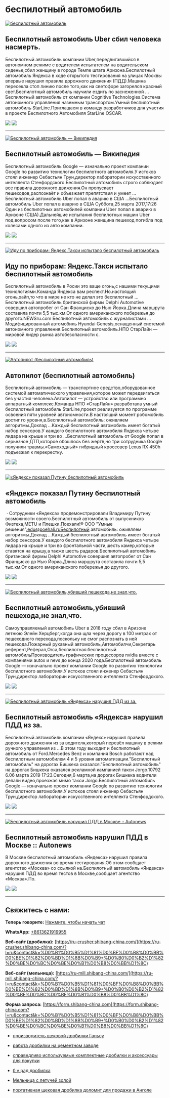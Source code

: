 # беспилотный автомобиль

<a href="https://swt.shibang-china.com/?l=ru&img&k=%D0%B1%D0%B5%D1%81%D0%BF%D0%B8%D0%BB%D0%BE%D1%82%D0%BD%D1%8B%D0%B9+%D0%B0%D0%B2%D1%82%D0%BE%D0%BC%D0%BE%D0%B1%D0%B8%D0%BB%D1%8C" target="_blank">![беспилотный автомобиль](http://static.shibang-china.com/all-800x300/652.jpg)</a>

## Беспилотный автомобиль Uber сбил человека насмерть.
Беспилотный автомобиль компании Uber,передвигавшийся в автономном режиме с водителем испытателем на водительском сиденье,сбил женщину в городе Темпе штата Аризона.Беспилотный автомобиль Яндекса в ходе открытого тестирования на улицах Москвы впервые нарушил правила дорожного движения (ПДД).Машина пересекла стоп линию после того,как на светофоре загорелся красный свет.Беспилотный автомобиль научили ездить по заснеженной …Беспилотный автомобиль от компании Cognitive Technologies.Система автономного управления наземным транспортом.Умный беспилотный автомобиль StarLine.Приглашаем в команду разработчиков для участия в проекте Беспилотного Автомобиля StarLine OSCAR.


<a href="https://whatsapp.shibangsoft.com/WhatsApp.php" target="_blank" title="WhatsApp">![](http://static.shibang-china.com/icon/whatsapp.png)</a> <a href="https://swt.shibang-china.com/?l=ru&icon&k=%D0%B1%D0%B5%D1%81%D0%BF%D0%B8%D0%BB%D0%BE%D1%82%D0%BD%D1%8B%D0%B9+%D0%B0%D0%B2%D1%82%D0%BE%D0%BC%D0%BE%D0%B1%D0%B8%D0%BB%D1%8C" target="_blank">![](http://static.shibang-china.com/icon/chat-ru.png)</a>

---

<a href="https://swt.shibang-china.com/?l=ru&img&k=%D0%B1%D0%B5%D1%81%D0%BF%D0%B8%D0%BB%D0%BE%D1%82%D0%BD%D1%8B%D0%B9+%D0%B0%D0%B2%D1%82%D0%BE%D0%BC%D0%BE%D0%B1%D0%B8%D0%BB%D1%8C" target="_blank">![Беспилотный автомобиль — Википедия](http://static.shibang-china.com/all-800x300/1185.jpg)</a>

## Беспилотный автомобиль — Википедия
Беспилотный автомобиль Google — изначально проект компании Google по развитию технологии беспилотного автомобиля.У истоков стоял инженер Себастьян Трун,директор лаборатории искусственного интеллекта Стенфордского.Беспилотный автомобиль строго соблюдает все правила дорожного движения.Он пропускает пешеходов,распознаёт и объезжает препятствия и умеет …Беспилотный автомобиль Uber попал в аварию в США …Беспилотный автомобиль Uber попал в аварию в США Суббота,25 марта 2017,17:26 Один из беспилотных автомобилей компании Uber попал в аварию в Аризоне (США).Дальнейшие испытания беспилотных машин Uber под.вопросом после того,как в Аризоне женщина пешеход погибла под колесами одного из авто компании.


<a href="https://whatsapp.shibangsoft.com/WhatsApp.php" target="_blank" title="WhatsApp">![](http://static.shibang-china.com/icon/whatsapp.png)</a> <a href="https://swt.shibang-china.com/?l=ru&icon&k=%D0%B1%D0%B5%D1%81%D0%BF%D0%B8%D0%BB%D0%BE%D1%82%D0%BD%D1%8B%D0%B9+%D0%B0%D0%B2%D1%82%D0%BE%D0%BC%D0%BE%D0%B1%D0%B8%D0%BB%D1%8C" target="_blank">![](http://static.shibang-china.com/icon/chat-ru.png)</a>

---

<a href="https://swt.shibang-china.com/?l=ru&img&k=%D0%B1%D0%B5%D1%81%D0%BF%D0%B8%D0%BB%D0%BE%D1%82%D0%BD%D1%8B%D0%B9+%D0%B0%D0%B2%D1%82%D0%BE%D0%BC%D0%BE%D0%B1%D0%B8%D0%BB%D1%8C" target="_blank">![Иду по приборам: Яндекс.Такси испытало беспилотный автомобиль](http://static.shibang-china.com/all-800x300/667.jpg)</a>

## Иду по приборам: Яндекс.Такси испытало беспилотный автомобиль
Беспилотный автомобиль в Росии это ваще огонь,с нашими текущими технологиями.Команда Яндекса вам респект.Но.настоящий огонь,хайп,то что в мире не кто не делал это беспилотный …Беспилотный автомобиль британской фирмы Delphi Automotive совершил автопробег от Сан Франциско до Нью Йорка.Длина маршрута составила почти 5,5 тыс.км.От одного американского побережья до другого.NEWSru.com Беспилотный автомобиль с журналистами …Модифицированный автомобиль Hyundai Genesis,оснащенный системой автономного управления.Беспилотный автомобиль.НПО СтарЛайн — мировой лидер рынка автобезопасности с.


<a href="https://whatsapp.shibangsoft.com/WhatsApp.php" target="_blank" title="WhatsApp">![](http://static.shibang-china.com/icon/whatsapp.png)</a> <a href="https://swt.shibang-china.com/?l=ru&icon&k=%D0%B1%D0%B5%D1%81%D0%BF%D0%B8%D0%BB%D0%BE%D1%82%D0%BD%D1%8B%D0%B9+%D0%B0%D0%B2%D1%82%D0%BE%D0%BC%D0%BE%D0%B1%D0%B8%D0%BB%D1%8C" target="_blank">![](http://static.shibang-china.com/icon/chat-ru.png)</a>

---

<a href="https://swt.shibang-china.com/?l=ru&img&k=%D0%B1%D0%B5%D1%81%D0%BF%D0%B8%D0%BB%D0%BE%D1%82%D0%BD%D1%8B%D0%B9+%D0%B0%D0%B2%D1%82%D0%BE%D0%BC%D0%BE%D0%B1%D0%B8%D0%BB%D1%8C" target="_blank">![Автопилот (беспилотный автомобиль)](http://static.shibang-china.com/all-800x300/873.jpg)</a>

## Автопилот (беспилотный автомобиль)
Беспилотный автомобиль — транспортное средство,оборудованное системой автоматического управления,которое может передвигаться без участия человека.Автопилот — устройство или программно аппаратный комплекс.Команда НПО &#171;СтарЛайн&#187; разработала умный беспилотный автомобиль StarLine,проект реализуется по программе освоения пяти уровней автономности.В настоящий момент робомобиль достиг го уровня,в.Беспилотный автомобиль: оживляем алгоритмы.Доклад …Каждый беспилотный автомобиль имеет богатый набор сенсоров.У каждого беспилотного автомобиля Яндекса четыре лидара на крыше и три во …Беспилотный автомобиль от Google попал в серьезное ДТП,которое обошлось без жертв,но три сотрудника Google получили травмы.&#171;Самоходный&#187; гибридный кроссовер Lexus RX 450h подъезжал к перекрестку.


<a href="https://whatsapp.shibangsoft.com/WhatsApp.php" target="_blank" title="WhatsApp">![](http://static.shibang-china.com/icon/whatsapp.png)</a> <a href="https://swt.shibang-china.com/?l=ru&icon&k=%D0%B1%D0%B5%D1%81%D0%BF%D0%B8%D0%BB%D0%BE%D1%82%D0%BD%D1%8B%D0%B9+%D0%B0%D0%B2%D1%82%D0%BE%D0%BC%D0%BE%D0%B1%D0%B8%D0%BB%D1%8C" target="_blank">![](http://static.shibang-china.com/icon/chat-ru.png)</a>

---

<a href="https://swt.shibang-china.com/?l=ru&img&k=%D0%B1%D0%B5%D1%81%D0%BF%D0%B8%D0%BB%D0%BE%D1%82%D0%BD%D1%8B%D0%B9+%D0%B0%D0%B2%D1%82%D0%BE%D0%BC%D0%BE%D0%B1%D0%B8%D0%BB%D1%8C" target="_blank">![&#171;Яндекс&#187; показал Путину беспилотный автомобиль](http://static.shibang-china.com/all-800x300/560.jpg)</a>

## &#171;Яндекс&#187; показал Путину беспилотный автомобиль
&nbsp;&#0183;&#32;Сотрудники &#171;Яндекса&#187; продемонстрировали Владимиру Путину возможности своего.Беспилотный автомобиль от выпускников Физтеха,METU и Плешки.Поехали!&#174; ООО &quot;Умные решения&quot;.edu@poehali.ruБеспилотный автомобиль: оживляем алгоритмы.Доклад …Каждый беспилотный автомобиль имеет богатый набор сенсоров.У каждого беспилотного автомобиля Яндекса четыре лидара на крыше и три во фронтальной части,шесть камер,которые ставятся на крышу,а также шесть радаров.Беспилотный автомобиль британской фирмы Delphi Automotive совершил автопробег от Сан Франциско до Нью Йорка.Длина маршрута составила почти 5,5 тыс.км.От одного американского побережья до другого.


<a href="https://whatsapp.shibangsoft.com/WhatsApp.php" target="_blank" title="WhatsApp">![](http://static.shibang-china.com/icon/whatsapp.png)</a> <a href="https://swt.shibang-china.com/?l=ru&icon&k=%D0%B1%D0%B5%D1%81%D0%BF%D0%B8%D0%BB%D0%BE%D1%82%D0%BD%D1%8B%D0%B9+%D0%B0%D0%B2%D1%82%D0%BE%D0%BC%D0%BE%D0%B1%D0%B8%D0%BB%D1%8C" target="_blank">![](http://static.shibang-china.com/icon/chat-ru.png)</a>

---

<a href="https://swt.shibang-china.com/?l=ru&img&k=%D0%B1%D0%B5%D1%81%D0%BF%D0%B8%D0%BB%D0%BE%D1%82%D0%BD%D1%8B%D0%B9+%D0%B0%D0%B2%D1%82%D0%BE%D0%BC%D0%BE%D0%B1%D0%B8%D0%BB%D1%8C" target="_blank">![Беспилотный автомобиль,убивший пешехода,не знал,что.](http://static.shibang-china.com/all-800x300/821.jpg)</a>

## Беспилотный автомобиль,убивший пешехода,не знал,что.
Самоуправляемый автомобиль Uber в 2018 году сбил в Аризоне летнюю Элейн Херцберг,когда она щла через дорогу в 100 метрах от пешеходного перехода,поскольку не смог распознать в ней пешехода.Пожарный рукавный автомобиль,Автомобилчи,Секретарь референт,Реферал,Orca,беспилотная.беспилотный автомобильПроизводитель графических процессоров nvidia вместе с компаниями autox и nevs до конца 2020 года.Беспилотный автомобиль Google — изначально проект компании Google по развитию технологии беспилотного автомобиля.У истоков стоял инженер Себастьян Трун,директор лаборатории искусственного интеллекта Стенфордского.


<a href="https://whatsapp.shibangsoft.com/WhatsApp.php" target="_blank" title="WhatsApp">![](http://static.shibang-china.com/icon/whatsapp.png)</a> <a href="https://swt.shibang-china.com/?l=ru&icon&k=%D0%B1%D0%B5%D1%81%D0%BF%D0%B8%D0%BB%D0%BE%D1%82%D0%BD%D1%8B%D0%B9+%D0%B0%D0%B2%D1%82%D0%BE%D0%BC%D0%BE%D0%B1%D0%B8%D0%BB%D1%8C" target="_blank">![](http://static.shibang-china.com/icon/chat-ru.png)</a>

---

<a href="https://swt.shibang-china.com/?l=ru&img&k=%D0%B1%D0%B5%D1%81%D0%BF%D0%B8%D0%BB%D0%BE%D1%82%D0%BD%D1%8B%D0%B9+%D0%B0%D0%B2%D1%82%D0%BE%D0%BC%D0%BE%D0%B1%D0%B8%D0%BB%D1%8C" target="_blank">![Беспилотный автомобиль &#171;Яндекса&#187; нарушил ПДД из за.](http://static.shibang-china.com/all-800x300/1111.jpg)</a>

## Беспилотный автомобиль &#171;Яндекса&#187; нарушил ПДД из за.
Беспилотный автомобиль компании &#171;Яндекс&#187; нарушил правила дорожного движения из за водителя,который перевёл машину в режим ручного управления из …В этом году выходит и беспилотный автомобиль от Ford.Mercedes Benz и компания Bosch работают над беспилотным автомобилем 4 и 5 уровня автоматизации.&quot;Беспилотный автомобиль&quot; на дорогах Бишкека оказался.&quot;Беспилотный автомобиль&quot; на дорогах Бишкека оказался рекламной кампанией такси Jorgo.10792 6.06 марта 2019 17:23.Сегодня,6 марта,на дорогах Бишкека водители делали видео,проезжая мимо такси Jorgo.Беспилотный автомобиль Google — изначально проект компании Google по развитию технологии беспилотного автомобиля.У истоков стоял инженер Себастьян Трун,директор лаборатории искусственного интеллекта Стенфордского.


<a href="https://whatsapp.shibangsoft.com/WhatsApp.php" target="_blank" title="WhatsApp">![](http://static.shibang-china.com/icon/whatsapp.png)</a> <a href="https://swt.shibang-china.com/?l=ru&icon&k=%D0%B1%D0%B5%D1%81%D0%BF%D0%B8%D0%BB%D0%BE%D1%82%D0%BD%D1%8B%D0%B9+%D0%B0%D0%B2%D1%82%D0%BE%D0%BC%D0%BE%D0%B1%D0%B8%D0%BB%D1%8C" target="_blank">![](http://static.shibang-china.com/icon/chat-ru.png)</a>

---

<a href="https://swt.shibang-china.com/?l=ru&img&k=%D0%B1%D0%B5%D1%81%D0%BF%D0%B8%D0%BB%D0%BE%D1%82%D0%BD%D1%8B%D0%B9+%D0%B0%D0%B2%D1%82%D0%BE%D0%BC%D0%BE%D0%B1%D0%B8%D0%BB%D1%8C" target="_blank">![Беспилотный автомобиль нарушил ПДД в Москве :: Autonews](http://static.shibang-china.com/all-800x300/1123.jpg)</a>

## Беспилотный автомобиль нарушил ПДД в Москве :: Autonews
В Москве беспилотный автомобиль &#171;Яндекса&#187; нарушил правила дорожного движения во время тестирования.Об этом сообщает агентство &#171;Москва&#187; со ссылкой на.Беспилотный автомобиль &#171;Яндекса&#187; нарушил ПДД во время тестов в Москве,сообщает агентство &#171;Москва&#187;.По.

<a href="https://whatsapp.shibangsoft.com/WhatsApp.php" target="_blank" title="WhatsApp">![](http://static.shibang-china.com/icon/whatsapp.png)</a> <a href="https://swt.shibang-china.com/?l=ru&icon&k=%D0%B1%D0%B5%D1%81%D0%BF%D0%B8%D0%BB%D0%BE%D1%82%D0%BD%D1%8B%D0%B9+%D0%B0%D0%B2%D1%82%D0%BE%D0%BC%D0%BE%D0%B1%D0%B8%D0%BB%D1%8C" target="_blank">![](http://static.shibang-china.com/icon/chat-ru.png)</a>

---
## Свяжитесь с нами:

**Теперь говорите:** [Нажмите, чтобы начать чат](https://swt.shibang-china.com?l=ru&contact&k=%D0%B1%D0%B5%D1%81%D0%BF%D0%B8%D0%BB%D0%BE%D1%82%D0%BD%D1%8B%D0%B9+%D0%B0%D0%B2%D1%82%D0%BE%D0%BC%D0%BE%D0%B1%D0%B8%D0%BB%D1%8C)

**WhatsApp:**  [+8613621919955](https://whatsapp.shibangsoft.com/WhatsApp.php)

**Веб-сайт (дробилка):** [https://ru-crusher.shibang-china.com/](https://ru-crusher.shibang-china.com/?l=ru&contact&k=%D0%B1%D0%B5%D1%81%D0%BF%D0%B8%D0%BB%D0%BE%D1%82%D0%BD%D1%8B%D0%B9+%D0%B0%D0%B2%D1%82%D0%BE%D0%BC%D0%BE%D0%B1%D0%B8%D0%BB%D1%8C)

**Веб-сайт (мельница):** [https://ru-mill.shibang-china.com/](https://ru-mill.shibang-china.com/?l=ru&contact&k=%D0%B1%D0%B5%D1%81%D0%BF%D0%B8%D0%BB%D0%BE%D1%82%D0%BD%D1%8B%D0%B9+%D0%B0%D0%B2%D1%82%D0%BE%D0%BC%D0%BE%D0%B1%D0%B8%D0%BB%D1%8C)

**Форма запроса:** [https://form.shibang-china.com](https://form.shibang-china.com?l=ru&contact&k=%D0%B1%D0%B5%D1%81%D0%BF%D0%B8%D0%BB%D0%BE%D1%82%D0%BD%D1%8B%D0%B9+%D0%B0%D0%B2%D1%82%D0%BE%D0%BC%D0%BE%D0%B1%D0%B8%D0%BB%D1%8C)

* [производитель щековой дробилки Ганьсу](../124/%D0%BF%D1%80%D0%BE%D0%B8%D0%B7%D0%B2%D0%BE%D0%B4%D0%B8%D1%82%D0%B5%D0%BB%D1%8C%20%D1%89%D0%B5%D0%BA%D0%BE%D0%B2%D0%BE%D0%B9%20%D0%B4%D1%80%D0%BE%D0%B1%D0%B8%D0%BB%D0%BA%D0%B8%20%D0%93%D0%B0%D0%BD%D1%8C%D1%81%D1%83.md)

* [работа дробилки на цементном заводе](../125/%D1%80%D0%B0%D0%B1%D0%BE%D1%82%D0%B0%20%D0%B4%D1%80%D0%BE%D0%B1%D0%B8%D0%BB%D0%BA%D0%B8%20%D0%BD%D0%B0%20%D1%86%D0%B5%D0%BC%D0%B5%D0%BD%D1%82%D0%BD%D0%BE%D0%BC%20%D0%B7%D0%B0%D0%B2%D0%BE%D0%B4%D0%B5.md)

* [справедливо используемые комплектные дробилки и аксессуары для покупки](../121/%D1%81%D0%BF%D1%80%D0%B0%D0%B2%D0%B5%D0%B4%D0%BB%D0%B8%D0%B2%D0%BE%20%D0%B8%D1%81%D0%BF%D0%BE%D0%BB%D1%8C%D0%B7%D1%83%D0%B5%D0%BC%D1%8B%D0%B5%20%D0%BA%D0%BE%D0%BC%D0%BF%D0%BB%D0%B5%D0%BA%D1%82%D0%BD%D1%8B%D0%B5%20%D0%B4%D1%80%D0%BE%D0%B1%D0%B8%D0%BB%D0%BA%D0%B8%20%D0%B8%20%D0%B0%D0%BA%D1%81%D0%B5%D1%81%D1%81%D1%83%D0%B0%D1%80%D1%8B%20%D0%B4%D0%BB%D1%8F%20%D0%BF%D0%BE%D0%BA%D1%83%D0%BF%D0%BA%D0%B8.md)

* [б  у рад дробилка](../124/%D0%B1%20%20%D1%83%20%D1%80%D0%B0%D0%B4%20%D0%B4%D1%80%D0%BE%D0%B1%D0%B8%D0%BB%D0%BA%D0%B0.md)

* [Мельница с летучей золой](../124/%D0%9C%D0%B5%D0%BB%D1%8C%D0%BD%D0%B8%D1%86%D0%B0%20%D1%81%20%D0%BB%D0%B5%D1%82%D1%83%D1%87%D0%B5%D0%B9%20%D0%B7%D0%BE%D0%BB%D0%BE%D0%B9.md)

* [портативная щековая дробилка доломит для продажи в Анголе](../124/%D0%BF%D0%BE%D1%80%D1%82%D0%B0%D1%82%D0%B8%D0%B2%D0%BD%D0%B0%D1%8F%20%D1%89%D0%B5%D0%BA%D0%BE%D0%B2%D0%B0%D1%8F%20%D0%B4%D1%80%D0%BE%D0%B1%D0%B8%D0%BB%D0%BA%D0%B0%20%D0%B4%D0%BE%D0%BB%D0%BE%D0%BC%D0%B8%D1%82%20%D0%B4%D0%BB%D1%8F%20%D0%BF%D1%80%D0%BE%D0%B4%D0%B0%D0%B6%D0%B8%20%D0%B2%20%D0%90%D0%BD%D0%B3%D0%BE%D0%BB%D0%B5.md)